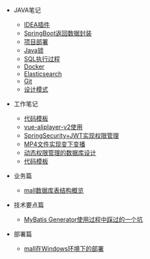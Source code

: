 * JAVA笔记
  * [IDEA插件](javanote/IDEA插件.md)
  * [SpringBoot返回数据封装](javanote/SpringBoot返回数据封装.md)
  * [项目部署](javanote/项目部署.md)
  * [Java锁](javanote/Java锁.md)
  * [SQL执行过程](javanote/sql执行过程.md)
  * [Docker](javanote/Docker.md)
  * [Elasticsearch](javanote/Elasticsearch.md)
  * [Git](javanote/Git.md)
  * [设计模式](javanote/设计模式.md)
  
* 工作笔记
  * [代码模板](worknote/代码模板.md)
  * [vue-aliplayer-v2使用](worknote/vue-aliplayer-v2的使用.md)
  * [SpringSecurity+JWT实现权限管理](worknote/SpringSecurity+JWT实现权限管理.md)
  * [MP4文件实现变下变播](worknote/MP4文件实现变下变播.md)
  * [动态权限管理的数据库设计](worknote/动态权限管理的数据库设计.md)
  * [代码模板](worknote/代码模板.md)
  
* 业务篇
  * [mall数据库表结构概览](database/mall_database_overview.md)


* 技术要点篇
  * [MyBatis Generator使用过程中踩过的一个坑](technology/mybatis_mapper.md)
  
* 部署篇
  * [mall在Windows环境下的部署](deploy/mall_deploy_windows.md)
